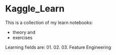 # Kaggle_Learn

This is a collection of my learn notebooks:

 - theory and
 - exercises 

Learning fields are: 
01.
02.
03. Feature Engineering
